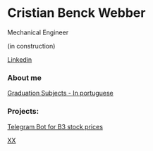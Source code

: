 # Cristian Benck Webber
Mechanical Engineer

(in construction)

[Linkedin](https://www.linkedin.com/in/cristianwebber/)

### About me 
[Graduation Subjects - In portuguese](https://github.com/WebberAI/Info/blob/main/Disciplinas%20UCS.ipynb)  


### Projects:
[Telegram Bot for B3 stock prices](https://github.com/cristianwebber/b3-stocks-telegram-bot)

[XX](XX)


